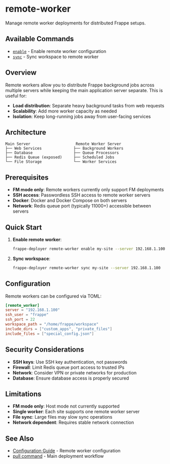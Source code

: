 # remote-worker

Manage remote worker deployments for distributed Frappe setups.

## Available Commands

- [`enable`](enable.md) - Enable remote worker configuration
- [`sync`](sync.md) - Sync workspace to remote worker

## Overview

Remote workers allow you to distribute Frappe background jobs across multiple servers while keeping the main application server separate. This is useful for:

- **Load distribution**: Separate heavy background tasks from web requests
- **Scalability**: Add more worker capacity as needed
- **Isolation**: Keep long-running jobs away from user-facing services

## Architecture

```
Main Server                    Remote Worker Server
├── Web Services              ├── Background Workers
├── Database                  ├── Queue Processors  
├── Redis Queue (exposed)     ├── Scheduled Jobs
└── File Storage              └── Worker Services
```

## Prerequisites

- **FM mode only**: Remote workers currently only support FM deployments
- **SSH access**: Passwordless SSH access to remote worker servers
- **Docker**: Docker and Docker Compose on both servers
- **Network**: Redis queue port (typically 11000+) accessible between servers

## Quick Start

1. **Enable remote worker**:
   ```bash
   frappe-deployer remote-worker enable my-site --server 192.168.1.100
   ```

2. **Sync workspace**:
   ```bash
   frappe-deployer remote-worker sync my-site --server 192.168.1.100
   ```

## Configuration

Remote workers can be configured via TOML:

```toml
[remote_worker]
server = "192.168.1.100"
ssh_user = "frappe"
ssh_port = 22
workspace_path = "/home/frappe/workspace"
include_dirs = ["custom_apps", "private_files"]
include_files = ["special_config.json"]
```

## Security Considerations

- **SSH keys**: Use SSH key authentication, not passwords
- **Firewall**: Limit Redis queue port access to trusted IPs
- **Network**: Consider VPN or private networks for production
- **Database**: Ensure database access is properly secured

## Limitations

- **FM mode only**: Host mode not currently supported
- **Single worker**: Each site supports one remote worker server
- **File sync**: Large files may slow sync operations
- **Network dependent**: Requires stable network connection

## See Also

- [Configuration Guide](../../configuration.md) - Remote worker configuration
- [pull command](../pull.md) - Main deployment workflow
